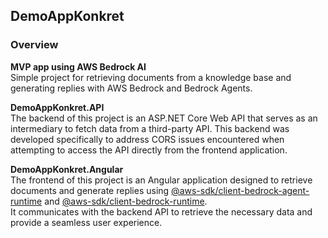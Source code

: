 ## DemoAppKonkret

### Overview

**MVP app using AWS Bedrock AI**  
Simple project for retrieving documents from a knowledge base and generating replies with AWS Bedrock and Bedrock Agents.

**DemoAppKonkret.API**  
The backend of this project is an ASP.NET Core Web API that serves as an intermediary to fetch data from a third-party API. This backend was developed specifically to address CORS issues encountered when attempting to access the API directly from the frontend application.

**DemoAppKonkret.Angular**  
The frontend of this project is an Angular application designed to retrieve documents and generate replies using
<a href="https://www.npmjs.com/package/@aws-sdk/client-bedrock-agent-runtime">@aws-sdk/client-bedrock-agent-runtime</a> and 
<a href="https://www.npmjs.com/package/@aws-sdk/client-bedrock-runtime">@aws-sdk/client-bedrock-runtime</a>.  
It communicates with the backend API to retrieve the necessary data and provide a seamless user experience.


